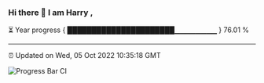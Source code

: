### Hi there 👋 I am Harry , 

⏳ Year progress { ██████████████████████▁▁▁▁▁▁▁▁ } 76.01 %

---

⏰ Updated on Wed, 05 Oct 2022 10:35:18 GMT

![Progress Bar CI](https://github.com/duykhang68/duykhang68/workflows/Progress%20Bar%20CI/badge.svg)
